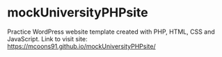 # mockUniversityPHPsite
Practice WordPress website template created with PHP, HTML, CSS and JavaScript. Link to visit site: https://mcoons91.github.io/mockUniversityPHPsite/
